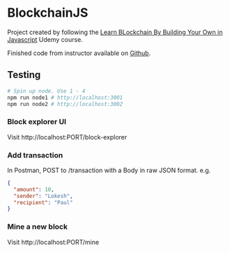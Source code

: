 # BlockchainJS

Project created by following the [Learn BLockchain By Building Your Own in Javascript](https://www.udemy.com/join/login-popup/?next=/course/build-a-blockchain-in-javascript/learn/lecture/10399208#questions) Udemy course.

Finished code from instructor available on [Github](https://github.com/erictraub/Learn-Blockchain-By-Building-Your-Own-In-JavaScript).


## Testing


```sh
# Spin up node. Use 1 - 4
npm run node1 # http://localhost:3001
npm run node2 # http://localhost:3002
```


### Block explorer UI

Visit http://localhost:PORT/block-explorer

### Add transaction

In Postman, POST to /transaction with a Body in raw JSON format. e.g.

```json
{
  "amount": 10,
  "sender": "Lokesh",
  "recipient": "Paul"
}
``` 

### Mine a new block

Visit http://localhost:PORT/mine
